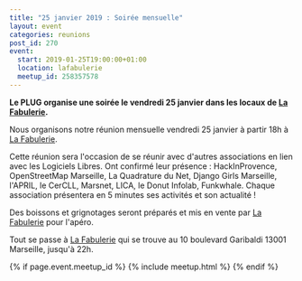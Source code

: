 ```yaml
---
title: "25 janvier 2019 : Soirée mensuelle"
layout: event
categories: reunions
post_id: 270
event:
  start: 2019-01-25T19:00:00+01:00
  location: lafabulerie
  meetup_id: 258357578
---
```


**Le PLUG organise une soirée le vendredi 25 janvier dans les locaux de [La Fabulerie](https://lafabulerie.com).**


Nous organisons notre réunion mensuelle vendredi 25 janvier à partir 18h à [La Fabulerie](https://lafabulerie.com).

Cette réunion sera l'occasion de se réunir avec d'autres associations en lien avec les Logiciels Libres.
Ont confirmé leur présence : HackInProvence, OpenStreetMap Marseille, La Quadrature du Net, Django Girls Marseille, l'APRIL, le CerCLL, Marsnet, LICA, le Donut Infolab, Funkwhale.
Chaque association présentera en 5 minutes ses activités et son actualité !

Des boissons et grignotages seront préparés et mis en vente par [La Fabulerie](https://lafabulerie.com) pour l'apéro.

Tout se passe à [La Fabulerie](https://lafabulerie.com) qui se trouve au 10 boulevard Garibaldi 13001 Marseille, jusqu'à 22h.

{% if page.event.meetup_id %}
  {% include meetup.html %}
{% endif %}

